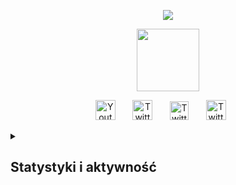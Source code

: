 <p align="center">
   <a href="#"> 
   <img src="https://github.com/NIPERR/NIPERR/assets/82673619/9dd1a07f-f97d-4941-a7c0-cadbad57ec2e" /> 
 </p> 

<!-- chmury fajne :P -->
<p align="center">
   <a href="#"> 
   <img width="100px" src="https://github.com/NIPERR/NIPERR/assets/82673619/c8467f99-9541-47c5-90bd-a5f2b6f06cb4" /> 
 </p> 
      
<!-- skecja z moich social media -->
<p align="center">
  <a href="https://www.youtube.com/c/NIPERR"><img width="32px" alt="Youtube" title="Youtube" src="https://github.com/NIPERR/NIPERR/assets/82673619/58f0ade3-89bf-4fad-a26f-8b6dfbfc14e1"/></a>
  &#8287;&#8287;&#8287;&#8287;&#8287;
  <a href="https://twitter.com/NIPERQ"><img width="32px" alt="Twitter" title="Twitter" src="https://github.com/NIPERR/NIPERR/assets/82673619/88ab0671-191d-4e7c-a86f-568a67b3f170"/></a>
  &#8287;&#8287;&#8287;&#8287;&#8287;
  <a href="https://instagram.com/niperro"><img width="30px" alt="Twitter" title="Twitter" src="https://github.com/NIPERR/NIPERR/assets/82673619/2c89001e-a26d-47f5-9eda-f1bda74ecd76"/></a>
  &#8287;&#8287;&#8287;&#8287;&#8287;
   <a href="https://twitch.tv/niperro"><img width="32px" alt="Twitter" title="Twitter" src="https://github.com/NIPERR/NIPERR/assets/82673619/849a1fdd-f5e4-4f9e-b0be-2127c19e9751"/></a>
  &#8287;&#8287;&#8287;&#8287;&#8287;

  <details> 
  <summary><h2>Statystyki i aktywność</h2></summary>
 <h3 align="center"> 
   🌌 Statystyki
 </h3> 
  
 <p align="center"> 
   <a href="#"> 
     <img alt="NIPER's GitHub Stats" src="https://github-readme-stats.vercel.app/api?username=niperr&show_icons=true&theme=dark#gh-dark-mode-only" /> 
   </a> 
 </p>

 <h3 align="center"> 
   🔥 Streak
 </h3> 
  
 <p align="center"> 
   <a href="#"> 
     <img alt="NIPER's streak" src="https://streak-stats.demolab.com?user=NIPERR&theme=dark&locale=pl&date_format=j%2Fn%5B%2FY%5D" /> 
   </a> 
 </p>
